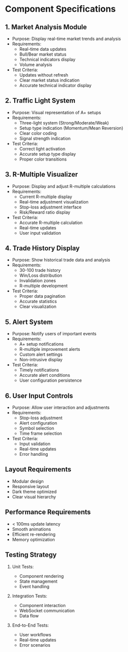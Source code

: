 # Component Specifications

## 1. Market Analysis Module
- Purpose: Display real-time market trends and analysis
- Requirements:
  - Real-time data updates
  - Bull/Bear market status
  - Technical indicators display
  - Volume analysis
- Test Criteria:
  - Updates without refresh
  - Clear market status indication
  - Accurate technical indicator display

## 2. Traffic Light System
- Purpose: Visual representation of A+ setups
- Requirements:
  - Three-light system (Strong/Moderate/Weak)
  - Setup type indication (Momentum/Mean Reversion)
  - Clear color coding
  - Signal strength indication
- Test Criteria:
  - Correct light activation
  - Accurate setup type display
  - Proper color transitions

## 3. R-Multiple Visualizer
- Purpose: Display and adjust R-multiple calculations
- Requirements:
  - Current R-multiple display
  - Real-time adjustment visualization
  - Stop-loss adjustment interface
  - Risk/Reward ratio display
- Test Criteria:
  - Accurate R-multiple calculation
  - Real-time updates
  - User input validation

## 4. Trade History Display
- Purpose: Show historical trade data and analysis
- Requirements:
  - 30-100 trade history
  - Win/Loss distribution
  - Invalidation zones
  - R-multiple development
- Test Criteria:
  - Proper data pagination
  - Accurate statistics
  - Clear visualization

## 5. Alert System
- Purpose: Notify users of important events
- Requirements:
  - A+ setup notifications
  - R-multiple improvement alerts
  - Custom alert settings
  - Non-intrusive display
- Test Criteria:
  - Timely notifications
  - Accurate alert conditions
  - User configuration persistence

## 6. User Input Controls
- Purpose: Allow user interaction and adjustments
- Requirements:
  - Stop-loss adjustment
  - Alert configuration
  - Symbol selection
  - Time frame selection
- Test Criteria:
  - Input validation
  - Real-time updates
  - Error handling

## Layout Requirements
- Modular design
- Responsive layout
- Dark theme optimized
- Clear visual hierarchy

## Performance Requirements
- < 100ms update latency
- Smooth animations
- Efficient re-rendering
- Memory optimization

## Testing Strategy
1. Unit Tests:
   - Component rendering
   - State management
   - Event handling

2. Integration Tests:
   - Component interaction
   - WebSocket communication
   - Data flow

3. End-to-End Tests:
   - User workflows
   - Real-time updates
   - Error scenarios
